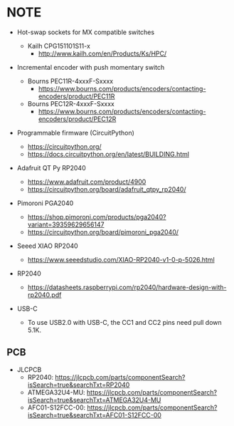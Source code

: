 # NOTE

- Hot-swap sockets for MX compatible switches
    - Kailh CPG151101S11-x
        - http://www.kailh.com/en/Products/Ks/HPC/

- Incremental encoder with push momentary switch
    - Bourns PEC11R-4xxxF-Sxxxx
        - https://www.bourns.com/products/encoders/contacting-encoders/product/PEC11R
    - Bourns PEC12R-4xxxF-Sxxxx
        - https://www.bourns.com/products/encoders/contacting-encoders/product/PEC12R

- Programmable firmware (CircuitPython)
    - https://circuitpython.org/
    - https://docs.circuitpython.org/en/latest/BUILDING.html

- Adafruit QT Py RP2040
    - https://www.adafruit.com/product/4900
    - https://circuitpython.org/board/adafruit_qtpy_rp2040/

- Pimoroni PGA2040
    - https://shop.pimoroni.com/products/pga2040?variant=39359629656147
    - https://circuitpython.org/board/pimoroni_pga2040/

- Seeed XIAO RP2040
    - https://www.seeedstudio.com/XIAO-RP2040-v1-0-p-5026.html

- RP2040
    - https://datasheets.raspberrypi.com/rp2040/hardware-design-with-rp2040.pdf

- USB-C
    - To use USB2.0 with USB-C, the CC1 and CC2 pins need pull down 5.1K.


## PCB

- JLCPCB
    - RP2040: https://jlcpcb.com/parts/componentSearch?isSearch=true&searchTxt=RP2040
    - ATMEGA32U4-MU: https://jlcpcb.com/parts/componentSearch?isSearch=true&searchTxt=ATMEGA32U4-MU
    - AFC01-S12FCC-00: https://jlcpcb.com/parts/componentSearch?isSearch=true&searchTxt=AFC01-S12FCC-00
